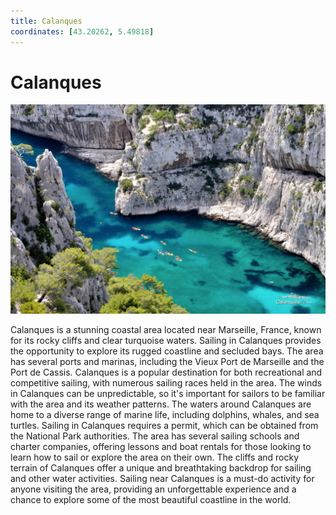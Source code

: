 ```yaml
---
title: Calanques
coordinates: [43.20262, 5.49818]
---
```

# Calanques

![Main image](../img/planned/calanques.jpg)

Calanques is a stunning coastal area located near Marseille, France, known for its rocky cliffs and clear turquoise waters. Sailing in Calanques provides the opportunity to explore its rugged coastline and secluded bays. The area has several ports and marinas, including the Vieux Port de Marseille and the Port de Cassis. Calanques is a popular destination for both recreational and competitive sailing, with numerous sailing races held in the area. The winds in Calanques can be unpredictable, so it's important for sailors to be familiar with the area and its weather patterns. The waters around Calanques are home to a diverse range of marine life, including dolphins, whales, and sea turtles. Sailing in Calanques requires a permit, which can be obtained from the National Park authorities. The area has several sailing schools and charter companies, offering lessons and boat rentals for those looking to learn how to sail or explore the area on their own. The cliffs and rocky terrain of Calanques offer a unique and breathtaking backdrop for sailing and other water activities. Sailing near Calanques is a must-do activity for anyone visiting the area, providing an unforgettable experience and a chance to explore some of the most beautiful coastline in the world.